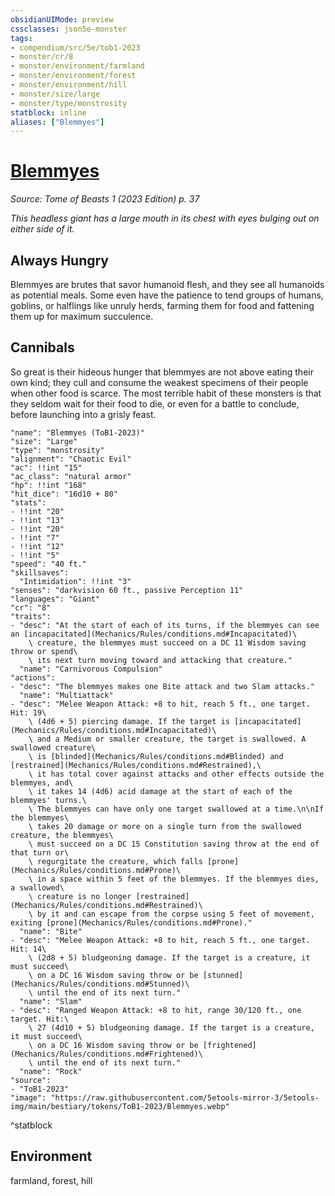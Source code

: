 ```yaml
---
obsidianUIMode: preview
cssclasses: json5e-monster
tags:
- compendium/src/5e/tob1-2023
- monster/cr/8
- monster/environment/farmland
- monster/environment/forest
- monster/environment/hill
- monster/size/large
- monster/type/monstrosity
statblock: inline
aliases: ["Blemmyes"]
---
```

# [Blemmyes](Mechanics\bestiary\monstrosity/blemmyes-tob1-2023.md)
*Source: Tome of Beasts 1 (2023 Edition) p. 37*  

*This headless giant has a large mouth in its chest with eyes bulging out on either side of it.*

## Always Hungry

Blemmyes are brutes that savor humanoid flesh, and they see all humanoids as potential meals. Some even have the patience to tend groups of humans, goblins, or halflings like unruly herds, farming them for food and fattening them up for maximum succulence.

## Cannibals

So great is their hideous hunger that blemmyes are not above eating their own kind; they cull and consume the weakest specimens of their people when other food is scarce. The most terrible habit of these monsters is that they seldom wait for their food to die, or even for a battle to conclude, before launching into a grisly feast.

```statblock
"name": "Blemmyes (ToB1-2023)"
"size": "Large"
"type": "monstrosity"
"alignment": "Chaotic Evil"
"ac": !!int "15"
"ac_class": "natural armor"
"hp": !!int "168"
"hit_dice": "16d10 + 80"
"stats":
- !!int "20"
- !!int "13"
- !!int "20"
- !!int "7"
- !!int "12"
- !!int "5"
"speed": "40 ft."
"skillsaves":
  "Intimidation": !!int "3"
"senses": "darkvision 60 ft., passive Perception 11"
"languages": "Giant"
"cr": "8"
"traits":
- "desc": "At the start of each of its turns, if the blemmyes can see an [incapacitated](Mechanics/Rules/conditions.md#Incapacitated)\
    \ creature, the blemmyes must succeed on a DC 11 Wisdom saving throw or spend\
    \ its next turn moving toward and attacking that creature."
  "name": "Carnivorous Compulsion"
"actions":
- "desc": "The blemmyes makes one Bite attack and two Slam attacks."
  "name": "Multiattack"
- "desc": "Melee Weapon Attack: +8 to hit, reach 5 ft., one target. Hit: 19\
    \ (4d6 + 5) piercing damage. If the target is [incapacitated](Mechanics/Rules/conditions.md#Incapacitated)\
    \ and a Medium or smaller creature, the target is swallowed. A swallowed creature\
    \ is [blinded](Mechanics/Rules/conditions.md#Blinded) and [restrained](Mechanics/Rules/conditions.md#Restrained),\
    \ it has total cover against attacks and other effects outside the blemmyes, and\
    \ it takes 14 (4d6) acid damage at the start of each of the blemmyes' turns.\
    \ The blemmyes can have only one target swallowed at a time.\n\nIf the blemmyes\
    \ takes 20 damage or more on a single turn from the swallowed creature, the blemmyes\
    \ must succeed on a DC 15 Constitution saving throw at the end of that turn or\
    \ regurgitate the creature, which falls [prone](Mechanics/Rules/conditions.md#Prone)\
    \ in a space within 5 feet of the blemmyes. If the blemmyes dies, a swallowed\
    \ creature is no longer [restrained](Mechanics/Rules/conditions.md#Restrained)\
    \ by it and can escape from the corpse using 5 feet of movement, exiting [prone](Mechanics/Rules/conditions.md#Prone)."
  "name": "Bite"
- "desc": "Melee Weapon Attack: +8 to hit, reach 5 ft., one target. Hit: 14\
    \ (2d8 + 5) bludgeoning damage. If the target is a creature, it must succeed\
    \ on a DC 16 Wisdom saving throw or be [stunned](Mechanics/Rules/conditions.md#Stunned)\
    \ until the end of its next turn."
  "name": "Slam"
- "desc": "Ranged Weapon Attack: +8 to hit, range 30/120 ft., one target. Hit:\
    \ 27 (4d10 + 5) bludgeoning damage. If the target is a creature, it must succeed\
    \ on a DC 16 Wisdom saving throw or be [frightened](Mechanics/Rules/conditions.md#Frightened)\
    \ until the end of its next turn."
  "name": "Rock"
"source":
- "ToB1-2023"
"image": "https://raw.githubusercontent.com/5etools-mirror-3/5etools-img/main/bestiary/tokens/ToB1-2023/Blemmyes.webp"
```
^statblock

## Environment

farmland, forest, hill